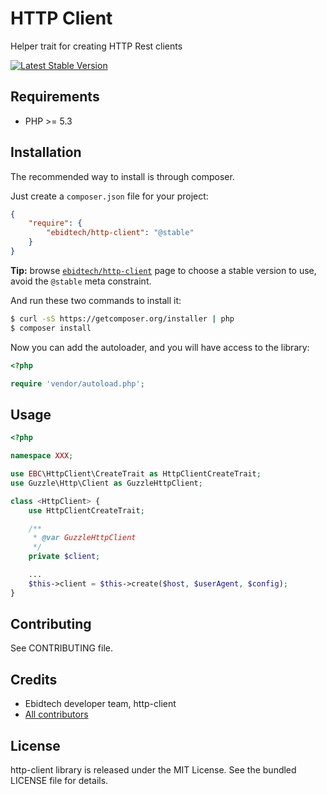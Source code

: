 # HTTP Client #

Helper trait for creating HTTP Rest clients

[![Latest Stable Version](https://poser.pugx.org/ebidtech/http-client/v/stable.png)](https://packagist.org/packages/ebidtech/http-client)

## Requirements ##

* PHP >= 5.3

## Installation ##

The recommended way to install is through composer.

Just create a `composer.json` file for your project:

``` json
{
    "require": {
        "ebidtech/http-client": "@stable"
    }
}
```

**Tip:** browse [`ebidtech/http-client`](https://packagist.org/packages/ebidtech/http-client) page to choose a stable version to use, avoid the `@stable` meta constraint.

And run these two commands to install it:

```bash
$ curl -sS https://getcomposer.org/installer | php
$ composer install
```

Now you can add the autoloader, and you will have access to the library:

```php
<?php

require 'vendor/autoload.php';
```

## Usage ##

```php
<?php

namespace XXX;

use EBC\HttpClient\CreateTrait as HttpClientCreateTrait;
use Guzzle\Http\Client as GuzzleHttpClient;

class <HttpClient> {
    use HttpClientCreateTrait;

    /**
     * @var GuzzleHttpClient
     */
    private $client;

    ...
    $this->client = $this->create($host, $userAgent, $config);
}
```

## Contributing ##

See CONTRIBUTING file.

## Credits ##

* Ebidtech developer team, http-client
* [All contributors](https://github.com/ebidtech/http-client/contributors)

## License ##

http-client library is released under the MIT License. See the bundled LICENSE file for details.

